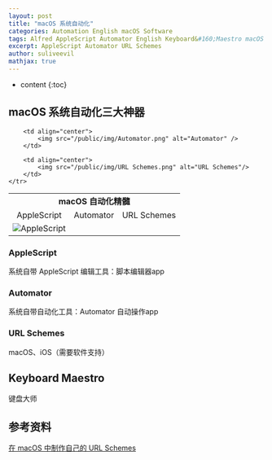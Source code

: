 ```yaml
---
layout: post
title: "macOS 系统自动化"
categories: Automation English macOS Software
tags: Alfred AppleScript Automator English Keyboard&#160;Maestro macOS macOS&#160;Automation software URL&#160;Schemes
excerpt: AppleScript Automator URL Schemes
author: suliveevil
mathjax: true
---
```


* content
{:toc}

## macOS 系统自动化三大神器

<table border="0" frame="void" values="none" width="100%">
	<tr>
		<td align="center" colspan="3">
			<b>macOS 自动化精髓</b>
		</td>
	</tr>
	<tr>
		<td align="center">
			AppleScript
		</td>
		<td align="center">
			Automator
		</td>
		<td align="center">
			URL Schemes
		</td>
	</tr>
	<tr>
		<td align="center">
			<img src="/public/img/AppleScript.png" alt="AppleScript"/>
		</td>

		<td align="center">
			<img src="/public/img/Automator.png" alt="Automator" />
		</td>

		<td align="center">
			<img src="/public/img/URL Schemes.png" alt="URL Schemes"/>
		</td>
	</tr>
</table>

### AppleScript

系统自带 AppleScript 编辑工具：脚本编辑器app


### Automator

系统自带自动化工具：Automator 自动操作app

### URL Schemes

macOS、iOS（需要软件支持）

## Keyboard Maestro

键盘大师

## 参考资料
[在 macOS 中制作自己的 URL Schemes](http://link.zhihu.com/?target=https%3A//sspai.com/post/44425)

